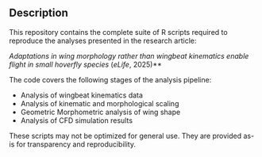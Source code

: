 ## Description

This repository contains the complete suite of R scripts required to reproduce the analyses presented in the research article:

*Adaptations in wing morphology rather than wingbeat kinematics enable flight in small hoverfly species* (_eLife_, 2025)**

The code covers the following stages of the analysis pipeline:

- Analysis of wingbeat kinematics data
- Analysis of kinematic and morphological scaling
- Geometric Morphometric analysis of wing shape
- Analysis of CFD simulation results


These scripts may not be optimized for general use. They are provided as-is for transparency and reproducibility.

